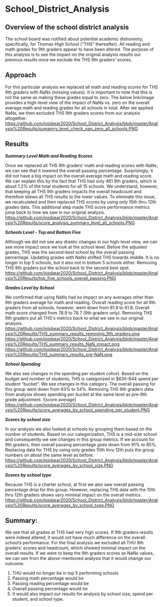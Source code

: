 # School_District_Analysis

## Overview of the school district analysis

The school board was notified about potential academic dishonesty, specifically, for Thomas High School (“THS” thereafter). All reading and math grades for 9th graders appear to have been altered. The purpose of this analysis is to see the impact on the original analysis results our previous results once we exclude the THS 9th graders’ scores. 

## Approach

For this particular analysis we replaced all math and reading scores for THS 9th graders with NaNs (missing values). It is important to note that this is not the same as making these grades equal to zero. The below link/image provides a high-level view of the impact of NaNs vs. zero on the overall average math and reading grades for all schools in total. After we applied NaNs, we then excluded THS 9th graders scores from our analysis altogether. 
https://github.com/jojobear2020/School_District_Analysis/blob/master/Analysis%20Results/sumamry_level_check_nan_zero_all_schools.PNG


## Results

***Summary Level Math and Reading Scores***

Once we replaced all THS 9th graders’ math and reading scores with NaNs, we can see that it lowered the overall passing percentage. Surprisingly, it did not have a big impact on the overall average math and reading score. We can explain this by the fact that THS had only 461 9th graders, which is about 1.2% of the total students for all 15 schools. We understand, however, that keeping all THS 9th graders impacts the overall headcount and therefore skews all THS results to the lower values. To eliminate this issue, we recalculated and then replaced THS scores by using only 10th thru 12th grades data. This additional step made THS score performance metrics jump back to how we saw in our original analysis.
https://github.com/jojobear2020/School_District_Analysis/blob/master/Analysis%20Results/score_analysis_summary_level_all_schools.PNG


***Schools Level - Top and Bottom Five***

Although we did not see any drastic changes in our high-level view, we can see more impact once we look at the school level. Before the adjusted grades, THS was the second-best school by the overall passing percentage. Updating grades with NaNs shifted THS towards middle. It is no longer in top 5 schools, but it also not in bottom 5 schools either. Removing THS 9th graders put the school back to the second best spot.
https://github.com/jojobear2020/School_District_Analysis/blob/master/Analysis%20Results/top_five_schools_overall_passing.PNG


***Grades Level by School***

We confirmed that using NaNs had no impact on any averages other than 9th graders average for math and reading. Overall reading score for all 9th graders from all schools, however, went down from 81.9 to 81.8. Overall math score changed from 78.9 to 78.7 (9th graders only). Removing THS 9th graders put all THS's metrics back to what we see in our original analysis.
https://github.com/jojobear2020/School_District_Analysis/blob/master/Analysis%20Results/THS_summary_results_removing_9th_graders.png
https://github.com/jojobear2020/School_District_Analysis/blob/master/Analysis%20Results/THS_summary_results_NaN_impact.png
https://github.com/jojobear2020/School_District_Analysis/blob/master/Analysis%20Results/THS_summary_results_pre-NaN.png


***School Spending***

We also see changes in the spending per student cohort. Based on the budget and number of students, THS is categorized in $630-644 spend per student “bucket”. We see changes in this category. The overall passing for this group went down from 63% to 54%. Removing THS 9th graders data from analysis shows spending per bucket at the same level as pre-9th grade adjustment.
![score average] https://github.com/jojobear2020/School_District_Analysis/blob/master/Analysis%20Results/score_averages_by_school_spending_per_student.PNG


***Scores by school size***

In our analysis we also looked at schools by grouping them based on the number of students. Based on our categorization, THS is a mid-size school and consequently we see changes in this group metrics. If we account for 9th graders, then overall passing percentage goes down from 91% to 85%. Replacing data for THS by using only grades 10th thru 12th puts the group numbers on about the same level as before.
https://github.com/jojobear2020/School_District_Analysis/blob/master/Analysis%20Results/score_averages_by_school_size.PNG

***Scores by school type***

Because THS is a charter school, at first we also saw overall passing percentage drop for this group. However, replacing THS data with the 10th thru 12th graders shows very minimal impact on the overall metrics.
https://github.com/jojobear2020/School_District_Analysis/blob/master/Analysis%20Results/score_averages_by_school_type.PNG


## Summary:

We see that all grades at THS had very high scores. If 9th graders results were indeed altered, it would not have much difference on the overall school’s performance. For the final analysis we excluded all THU 9th graders’ scores and headcount, which showed minimal impact on the overall results. If we were to keep the 9th graders scores as NaNs values, we can see from the above-mentioned analysis that it would change our outcome:

1.	THU would no longer be in top 5 performing schools
2.	Passing math percentage would be
3.	Passing reading percentage would be
4.	Overall passing percentage would be
5.	It would also impact our results for analysis by school size, spend per student, and school type.

